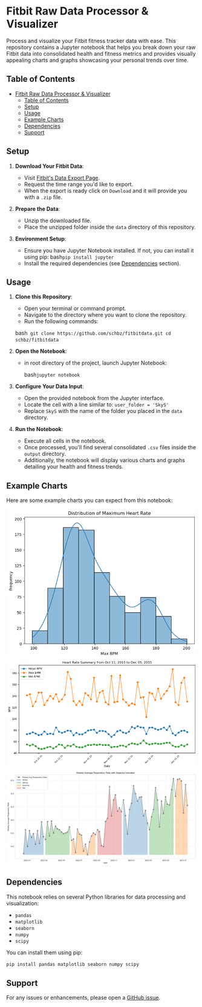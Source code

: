 # Fitbit Raw Data Processor & Visualizer

Process and visualize your Fitbit fitness tracker data with ease. This repository contains a Jupyter notebook that helps you break down your raw Fitbit data into consolidated health and fitness metrics and provides visually appealing charts and graphs showcasing your personal trends over time.

## Table of Contents

- [Fitbit Raw Data Processor \& Visualizer](#fitbit-raw-data-processor--visualizer)
  - [Table of Contents](#table-of-contents)
  - [Setup](#setup)
  - [Usage](#usage)
  - [Example Charts](#example-charts)
  - [Dependencies](#dependencies)
  - [Support](#support)

## Setup

1. **Download Your Fitbit Data**:

   - Visit [Fitbit's Data Export Page](https://www.fitbit.com/settings/data/export).
   - Request the time range you'd like to export.
   - When the export is ready click on `Download` and it will provide you with a `.zip` file.

2. **Prepare the Data**:

   - Unzip the downloaded file.
   - Place the unzipped folder inside the `data` directory of this repository.

3. **Environment Setup**:
   - Ensure you have Jupyter Notebook installed. If not, you can install it using pip:
     bash`pip install jupyter`
   - Install the required dependencies (see [Dependencies](#dependencies) section).

## Usage

1. **Clone this Repository**:

   - Open your terminal or command prompt.
   - Navigate to the directory where you want to clone the repository.
   - Run the following commands:

   bash` git clone https://github.com/schbz/fitbitdata.git
     cd schbz/fitbitdata`

2. **Open the Notebook**:

   - in root directory of the project, launch Jupyter Notebook:

     bash`jupyter notebook`

3. **Configure Your Data Input**:

   - Open the provided notebook from the Jupyter interface.
   - Locate the cell with a line similar to: `user_folder = 'SkyS'`
   - Replace `SkyS` with the name of the folder you placed in the `data` directory.

4. **Run the Notebook**:
   - Execute all cells in the notebook.
   - Once processed, you'll find several consolidated `.csv` files inside the `output` directory.
   - Additionally, the notebook will display various charts and graphs detailing your health and fitness trends.

## Example Charts

Here are some example charts you can expect from this notebook:

![Maximum HR distribution](examples/maxdistrib.png)
![Heart Rate Info Summary](examples/ratesummary.png)
![Weekly Respiratory Rates by Season](examples/weekresp.png)

## Dependencies

This notebook relies on several Python libraries for data processing and visualization:

- `pandas`
- `matplotlib`
- `seaborn`
- `numpy`
- `scipy`

You can install them using pip:

```bash
pip install pandas matplotlib seaborn numpy scipy
```

## Support

For any issues or enhancements, please open a [GitHub issue](https://github.com/YOUR_GITHUB_USERNAME/REPO_NAME/issues).
